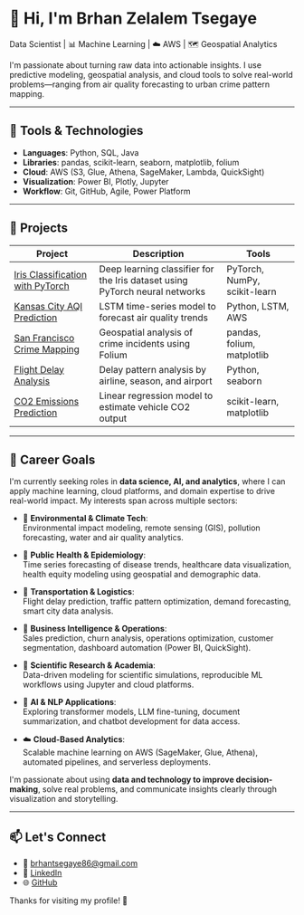 # 👋 Hi, I'm Brhan Zelalem Tsegaye

Data Scientist | 📊 Machine Learning | ☁️ AWS | 🗺️ Geospatial Analytics

I'm passionate about turning raw data into actionable insights. I use predictive modeling, geospatial analysis, and cloud tools to solve real-world problems—ranging from air quality forecasting to urban crime pattern mapping.

---

## 🔧 Tools & Technologies
- **Languages**: Python, SQL, Java
- **Libraries**: pandas, scikit-learn, seaborn, matplotlib, folium
- **Cloud**: AWS (S3, Glue, Athena, SageMaker, Lambda, QuickSight)
- **Visualization**: Power BI, Plotly, Jupyter
- **Workflow**: Git, GitHub, Agile, Power Platform

---

## 📌 Projects

| Project | Description | Tools |
|--------|-------------|-------|
| [Iris Classification with PyTorch](https://github.com/Brhanze/Taining-pytorch-using-Iris-dataset/blob/main/Iris_data_ste_model_traing_with_pytorch.ipynb) | Deep learning classifier for the Iris dataset using PyTorch neural networks | PyTorch, NumPy, scikit-learn |
| [Kansas City AQI Prediction](https://github.com/Brhanze/Kansas-city-air-quality-prediction) | LSTM time-series model to forecast air quality trends | Python, LSTM, AWS |
| [San Francisco Crime Mapping](https://github.com/Brhanze/Crimes-Analysis-in-the-City-of-San-Francisco) | Geospatial analysis of crime incidents using Folium | pandas, folium, matplotlib |
| [Flight Delay Analysis](https://github.com/Brhanze/airline-delay-analysis) | Delay pattern analysis by airline, season, and airport | Python, seaborn |
| [CO2 Emissions Prediction](https://github.com/Brhanze/Simple-Linear-Regression-for-predicting-CO2EMISSIONS) | Linear regression model to estimate vehicle CO2 output | scikit-learn, matplotlib |

---

## 🎯 Career Goals

I'm currently seeking roles in **data science, AI, and analytics**, where I can apply machine learning, cloud platforms, and domain expertise to drive real-world impact. My interests span across multiple sectors:

- 🌿 **Environmental & Climate Tech**:  
  Environmental impact modeling, remote sensing (GIS), pollution forecasting, water and air quality analytics.

- 🏥 **Public Health & Epidemiology**:  
  Time series forecasting of disease trends, healthcare data visualization, health equity modeling using geospatial and demographic data.

- 🛫 **Transportation & Logistics**:  
  Flight delay prediction, traffic pattern optimization, demand forecasting, smart city data analysis.

- 💼 **Business Intelligence & Operations**:  
  Sales prediction, churn analysis, operations optimization, customer segmentation, dashboard automation (Power BI, QuickSight).

- 🧬 **Scientific Research & Academia**:  
  Data-driven modeling for scientific simulations, reproducible ML workflows using Jupyter and cloud platforms.

- 🧠 **AI & NLP Applications**:  
  Exploring transformer models, LLM fine-tuning, document summarization, and chatbot development for data access.

- ☁️ **Cloud-Based Analytics**:  
  Scalable machine learning on AWS (SageMaker, Glue, Athena), automated pipelines, and serverless deployments.

I'm passionate about using **data and technology to improve decision-making**, solve real problems, and communicate insights clearly through visualization and storytelling.

---

## 📫 Let's Connect

- 📧 [brhantsegaye86@gmail.com](mailto:brhantsegaye86@gmail.com)
- 💼 [LinkedIn](https://www.linkedin.com/in/brhanzelalem-tsegaye)
- 🌐 [GitHub](https://github.com/Brhanze)

Thanks for visiting my profile! 🚀

